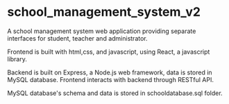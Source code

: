 # school_management_system_v2
A school management system web application providing separate interfaces for student, teacher
and administrator.

Frontend is built with html,css, and javascript, using React, a javascript library.

Backend is built on Express, a Node.js web framework, data is stored in MySQL
database. Frontend interacts with backend through RESTful API.

MySQL database's schema and data is stored in schooldatabase.sql folder.
